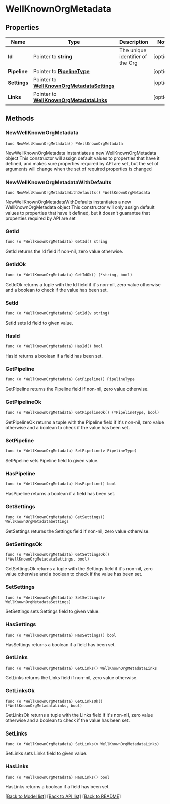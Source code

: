 # WellKnownOrgMetadata

## Properties

Name | Type | Description | Notes
------------ | ------------- | ------------- | -------------
**Id** | Pointer to **string** | The unique identifier of the Org | [optional] 
**Pipeline** | Pointer to [**PipelineType**](PipelineType.md) |  | [optional] 
**Settings** | Pointer to [**WellKnownOrgMetadataSettings**](WellKnownOrgMetadataSettings.md) |  | [optional] 
**Links** | Pointer to [**WellKnownOrgMetadataLinks**](WellKnownOrgMetadataLinks.md) |  | [optional] 

## Methods

### NewWellKnownOrgMetadata

`func NewWellKnownOrgMetadata() *WellKnownOrgMetadata`

NewWellKnownOrgMetadata instantiates a new WellKnownOrgMetadata object
This constructor will assign default values to properties that have it defined,
and makes sure properties required by API are set, but the set of arguments
will change when the set of required properties is changed

### NewWellKnownOrgMetadataWithDefaults

`func NewWellKnownOrgMetadataWithDefaults() *WellKnownOrgMetadata`

NewWellKnownOrgMetadataWithDefaults instantiates a new WellKnownOrgMetadata object
This constructor will only assign default values to properties that have it defined,
but it doesn't guarantee that properties required by API are set

### GetId

`func (o *WellKnownOrgMetadata) GetId() string`

GetId returns the Id field if non-nil, zero value otherwise.

### GetIdOk

`func (o *WellKnownOrgMetadata) GetIdOk() (*string, bool)`

GetIdOk returns a tuple with the Id field if it's non-nil, zero value otherwise
and a boolean to check if the value has been set.

### SetId

`func (o *WellKnownOrgMetadata) SetId(v string)`

SetId sets Id field to given value.

### HasId

`func (o *WellKnownOrgMetadata) HasId() bool`

HasId returns a boolean if a field has been set.

### GetPipeline

`func (o *WellKnownOrgMetadata) GetPipeline() PipelineType`

GetPipeline returns the Pipeline field if non-nil, zero value otherwise.

### GetPipelineOk

`func (o *WellKnownOrgMetadata) GetPipelineOk() (*PipelineType, bool)`

GetPipelineOk returns a tuple with the Pipeline field if it's non-nil, zero value otherwise
and a boolean to check if the value has been set.

### SetPipeline

`func (o *WellKnownOrgMetadata) SetPipeline(v PipelineType)`

SetPipeline sets Pipeline field to given value.

### HasPipeline

`func (o *WellKnownOrgMetadata) HasPipeline() bool`

HasPipeline returns a boolean if a field has been set.

### GetSettings

`func (o *WellKnownOrgMetadata) GetSettings() WellKnownOrgMetadataSettings`

GetSettings returns the Settings field if non-nil, zero value otherwise.

### GetSettingsOk

`func (o *WellKnownOrgMetadata) GetSettingsOk() (*WellKnownOrgMetadataSettings, bool)`

GetSettingsOk returns a tuple with the Settings field if it's non-nil, zero value otherwise
and a boolean to check if the value has been set.

### SetSettings

`func (o *WellKnownOrgMetadata) SetSettings(v WellKnownOrgMetadataSettings)`

SetSettings sets Settings field to given value.

### HasSettings

`func (o *WellKnownOrgMetadata) HasSettings() bool`

HasSettings returns a boolean if a field has been set.

### GetLinks

`func (o *WellKnownOrgMetadata) GetLinks() WellKnownOrgMetadataLinks`

GetLinks returns the Links field if non-nil, zero value otherwise.

### GetLinksOk

`func (o *WellKnownOrgMetadata) GetLinksOk() (*WellKnownOrgMetadataLinks, bool)`

GetLinksOk returns a tuple with the Links field if it's non-nil, zero value otherwise
and a boolean to check if the value has been set.

### SetLinks

`func (o *WellKnownOrgMetadata) SetLinks(v WellKnownOrgMetadataLinks)`

SetLinks sets Links field to given value.

### HasLinks

`func (o *WellKnownOrgMetadata) HasLinks() bool`

HasLinks returns a boolean if a field has been set.


[[Back to Model list]](../README.md#documentation-for-models) [[Back to API list]](../README.md#documentation-for-api-endpoints) [[Back to README]](../README.md)


